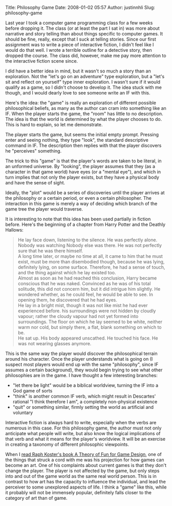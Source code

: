 Title: Philosophy Game
Date: 2008-01-02 05:57
Author: justinnhli
Slug: philosophy-game

Last year I took a computer game programming class for a few weeks
before dropping it. The class (or at least the part I sat in) was more
about narrative and story telling than about things specific to computer
games. It should be fine, really, except that I suck at telling stories.
Since our first assignment was to write a piece of interactive fiction,
I didn't feel like I would do that well. I wrote a terrible outline for
a detective story, then dropped the course. The class did, however, make
me pay more attention to the interactive fiction scene since.

I did have a better idea in mind, but it wasn't so much a story than an
exploration. Not the "let's go on an adventure" type exploration, but a
"let's sit and reflect on yourself" type inner exploration. I wasn't
sure if it would qualify as a game, so I didn't choose to develop it.
The idea stuck with me though, and I would dearly love to see someone
write an IF with this.

Here's the idea: the "game" is really an exploration of different
possible philosophical beliefs, as many as the author can cram into
something like an IF. When the player starts the game, the "room" has
little to no description. The idea is that the world is determined by
what the player chooses to do. This is hard to explain, so let me
demonstrate.

The player starts the game, but seems the initial empty prompt. Pressing
enter and seeing nothing, they type "look", the standard descriptive
command in IF. The description then replies with that the player
discovers he "perceives" something.

The trick to this "game" is that the player's words are taken to be
literal, in an unformed universe. By "looking", the player assumes that
they (as a character in that game world) have eyes (or a "mental eye"),
and which in turn implies that not only the player exists, but they have
a physical body and have the sense of sight.

Ideally, the "plot" would be a series of discoveries until the player
arrives at the philosophy or a certain period, or even a certain
philosopher. The interaction in this game is merely a way of deciding
which branch of the game tree the player would traverse.

It is interesting to note that this idea has been used partially in
fiction before. Here's the beginning of a chapter from Harry Potter and
the Deathly Hallows:  

> He lay face down, listening to the silence. He was perfectly alone.
> Nobody was watching Nobody else was there. He was not perfectly sure
> that he was there himself.  
> A long time later, or maybe no time at all, it came to him that he
> must exist, must be more than disembodied though, because he was
> lying, definitely lying, on some surface. Therefore, he had a sense of
> touch, and the thing against which he lay existed too.  
> Almost as soon as he had reached this conclusion, Harry became
> conscious that he was naked. Convinced as he was of his total
> solitude, this did not concern him, but it did intrigue him slightly.
> He wondered whether, as he could feel, he would be able to see. In
> opening them, he discovered that he had eyes.  
> He lay in a bright mist, though it was not like mist he had ever
> experienced before. his surroundings were not hidden by cloudly
> vapour; rather the cloudy vapour had not yet formed into surroundings.
> The floor on which he lay seemed to be white, neither warm nor cold,
> but simply there, a flat, blank something on which to be.  
> He sat up. His body appeared unscathed. He touched his face. He was
> not wearing glasses anymore.
> </p>

This is the same way the player would discover the philosophical terrain
around his character. Once the player understands what is going on (I
suspect most players would end up with the same "philosophy", since IF
assumes a certain background), they would begin trying to see what other
philosophies are in the game. I have thought a few interesting branches:

-   "let there be light" would be a biblical worldview, turning the IF
    into a God game of sorts
-   "think" is another common IF verb, which might result in Descartes'
    rational "I think therefore I am", a completely non-physical
    existence
-   "quit" or something similar, firmly setting the world as artificial
    and voluntary

Interactive fiction is always hard to write, especially when the verbs
are numerous in this case. For this philosophy game, the author must not
only anticipate what people will write, but also know the logical
implications of that verb and what it means for the player's worldview.
It will be an exercise in creating a taxonomy of different philosophic
viewpoints.

When I [read Raph Koster's book A Theory of Fun for Game
Design](http://ninghui48.blogspot.com/2007/11/fun-in-games.html), one of
the things that struck a cord with me was his projection for how games
can become an art. One of his complaints about current games is that
they don't change the player. The player is not affected by the game,
but only steps into and out of the game world as the same real world
person. This is in contrast to how art has the capacity to influence the
individual, and lead the perceiver to some unexplored aspects of life. I
think a "game" like this, while it probably will not be immensely
popular, definitely falls closer to the category of art than of game.

